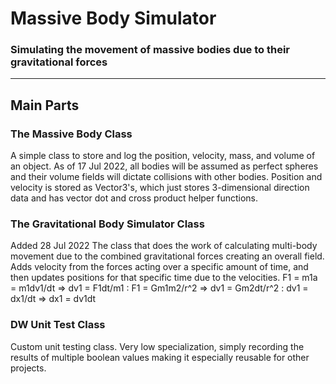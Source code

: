 # Massive Body Simulator
### Simulating the movement of massive bodies due to their gravitational forces
---
## Main Parts
### The Massive Body Class
A simple class to store and log the position, velocity, mass, and volume of an object.
As of 17 Jul 2022, all bodies will be assumed as perfect spheres and their volume fields will dictate collisions with other bodies.
Position and velocity is stored as Vector3's, which just stores 3-dimensional direction data and has vector dot and cross product helper functions.

### The Gravitational Body Simulator Class
Added 28 Jul 2022
The class that does the work of calculating multi-body movement due to the combined gravitational forces creating an overall field.
Adds velocity from the forces acting over a specific amount of time, and then updates positions for that specific time due to the velocities.
F1 = m1a = m1dv1/dt => dv1 = F1dt/m1 : 
F1 = Gm1m2/r^2 => dv1 = Gm2dt/r^2 : 
dv1 = dx1/dt => dx1 = dv1dt

### DW Unit Test Class
Custom unit testing class.
Very low specialization, simply recording the results of multiple boolean values making it especially reusable for other projects.
